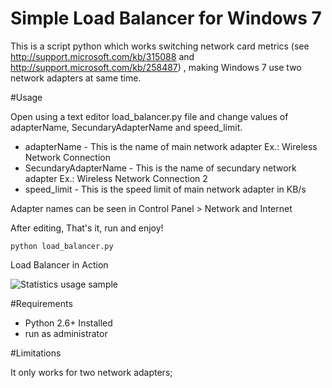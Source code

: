 Simple Load Balancer for Windows 7
==================================

This is a script python which works switching network card metrics (see http://support.microsoft.com/kb/315088 and http://support.microsoft.com/kb/258487) , making Windows 7 use two network adapters at same time.


#Usage

Open using a text editor load_balancer.py file and change values of adapterName, SecundaryAdapterName and speed_limit. 

 - adapterName - This is the name of main network adapter Ex.: Wireless Network Connection
 - SecundaryAdapterName - This is the name of secundary network adapter Ex.: Wireless Network Connection 2
 - speed_limit - This is the speed limit of main network adapter in KB/s
          
Adapter names can be seen in Control Panel > Network and Internet 

After editing, That's it, run and enjoy!
  
    python load_balancer.py
    
 Load Balancer in Action

![Statistics usage sample](http://img28.imageshack.us/img28/259/sampleloadbalancer.png)
  
#Requirements

  - Python 2.6+ Installed 
  - run as administrator
  
#Limitations
	
It only works for two network adapters;